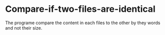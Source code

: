 # Compare-if-two-files-are-identical

The programe compare the content in each files to the other by they words and not their size.
